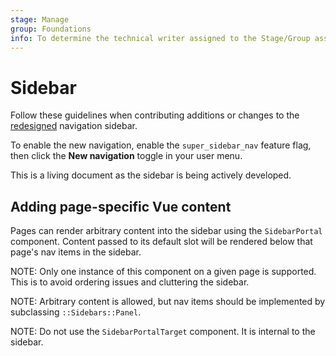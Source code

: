 ```yaml
---
stage: Manage
group: Foundations
info: To determine the technical writer assigned to the Stage/Group associated with this page, see https://about.gitlab.com/handbook/product/ux/technical-writing/#assignments
---
```


# Sidebar

Follow these guidelines when contributing additions or changes to the
[redesigned](https://gitlab.com/groups/gitlab-org/-/epics/9044) navigation
sidebar.

To enable the new navigation, enable the `super_sidebar_nav` feature flag, then
click the **New navigation** toggle in your user menu.

This is a living document as the sidebar is being actively developed.

## Adding page-specific Vue content

Pages can render arbitrary content into the sidebar using the `SidebarPortal`
component. Content passed to its default slot will be rendered below that
page's nav items in the sidebar.

NOTE:
Only one instance of this component on a given page is supported. This is to
avoid ordering issues and cluttering the sidebar.

NOTE:
Arbitrary content is allowed, but nav items should be implemented by
subclassing `::Sidebars::Panel`.

NOTE:
Do not use the `SidebarPortalTarget` component. It is internal to the sidebar.
